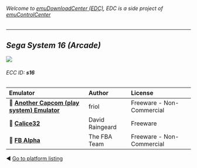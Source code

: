 ###### Welcome to [emuDownloadCenter (EDC)](https://github.com/PhoenixInteractiveNL/emuDownloadCenter/wiki/), EDC is a side project of [emuControlCenter](https://github.com/PhoenixInteractiveNL/emuControlCenter/wiki/)
***
## _Sega System 16 (Arcade)_
![](https://raw.githubusercontent.com/wiki/PhoenixInteractiveNL/emuDownloadCenter/images_platform/ecc_s16_teaser.png)
###### ECC ID: **s16**

| Emulator   | Author      | License     |
|:-----------|:------------|:------------|
| :file_folder: [**Another Capcom (play system) Emulator**](https://github.com/PhoenixInteractiveNL/emuDownloadCenter/wiki/Emulator-ace#menu) | friol | Freeware - Non-Commercial |
| :file_folder: [**Calice32**](https://github.com/PhoenixInteractiveNL/emuDownloadCenter/wiki/Emulator-calice#menu) | David Raingeard | Freeware |
| :file_folder: [**FB Alpha**](https://github.com/PhoenixInteractiveNL/emuDownloadCenter/wiki/Emulator-fbalpha#menu) | The FBA Team | Freeware - Non-Commercial |

:arrow_backward: [Go to platform listing](https://github.com/PhoenixInteractiveNL/emuDownloadCenter/wiki/EDC-Platform-List)

